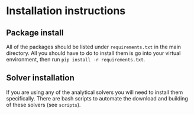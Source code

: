 # Installation instructions

## Package install

All of the packages should be listed under `requirements.txt` in the main directory.
All you should have to do to install them is go into your virtual environment, then run 
`pip install -r requirements.txt`.

## Solver installation

If you are using any of the analytical solvers you will need to install them specifically.
There are bash scripts to automate the download and building of these solvers (see `scripts`).
